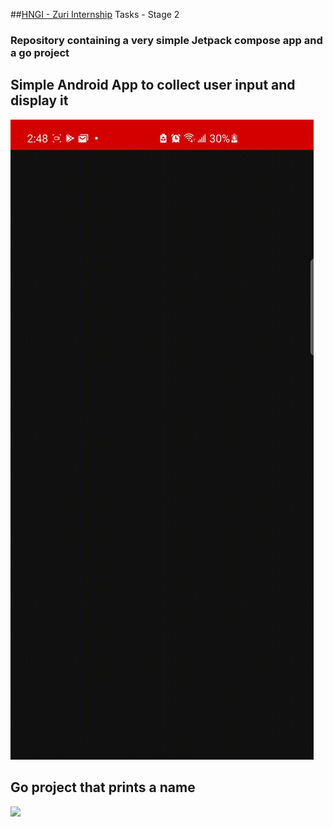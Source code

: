 ##[HNGI - Zuri Internship](https://internship.zuri.team/) Tasks - Stage 2

### Repository containing a very simple Jetpack compose app and a go project
## Simple Android App to collect user input and display it

![](https://github.com/dapoanjorin/Hngi8-Tasks/blob/main/IdentityFetcher/IdentityFetcher.gif)

## Go project that prints a name 



![](https://encrypted-tbn0.gstatic.com/images?q=tbn:ANd9GcQESJVWNUahb0kxDOOUOlI-I7qC3ne0lGXhzcP-9HqDooKF5yHLNsW4-7LaTmymyxh95OA&usqp=CAU)


